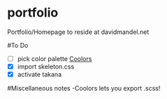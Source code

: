 # portfolio
Portfolio/Homepage to reside at davidmandel.net

#To Do
- [ ] pick color palette [Coolors](http://app.coolors.co/)
- [x] import skeleton.css
- [x] activate takana

#Miscellaneous notes
-Coolors lets you export .scss!
